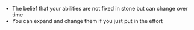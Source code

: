 - The belief that your abilities are not fixed in stone but can change over time
- You can expand and change them if you just put in the effort
